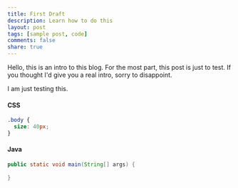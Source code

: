 ```yaml
---
title: First Draft
description: Learn how to do this
layout: post
tags: [sample post, code]
comments: false
share: true
---
```


Hello, this is an intro to this blog. For the most part, this post is just to test. If you thought I'd give you a real intro, sorry to disappoint. 

I am just testing this. 

#### CSS

```css
.body {
  size: 40px;
}
```

#### Java

```java
public static void main(String[] args) {
  
}
```
